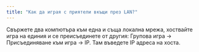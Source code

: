 ```yaml
---
title: "Как да играя с приятели вкъщи през LAN?"
---
```


Свържете два компютъра към една и съща локална мрежа, хоствайте игра на единия и се преисъединете от другия: Групова игра → Присъединяване към игра → IP. Там въведете IP адреса на хоста.
